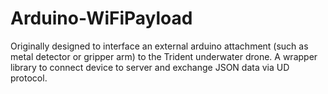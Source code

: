# Arduino-WiFiPayload
Originally designed to interface an external arduino attachment (such as metal detector or gripper arm) to the Trident underwater drone.
A wrapper library to connect device to server and exchange JSON data via UD protocol.
